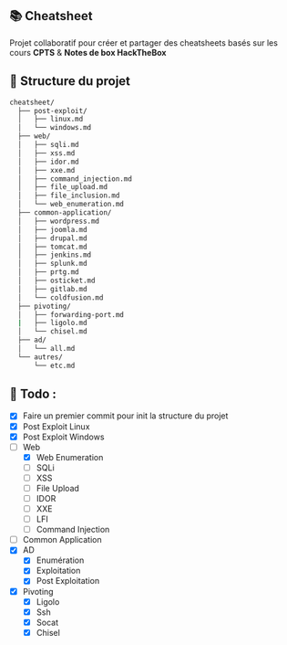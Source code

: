 ## 📚 Cheatsheet

Projet collaboratif pour créer et partager des cheatsheets basés sur les cours **CPTS** & **Notes de box HackTheBox**

## 📂 Structure du projet

```bash
cheatsheet/
  ├── post-exploit/
  │   ├── linux.md
  │   └── windows.md
  ├── web/
  │   ├── sqli.md
  │   ├── xss.md
  │   ├── idor.md
  │   ├── xxe.md
  │   ├── command_injection.md
  │   ├── file_upload.md
  │   ├── file_inclusion.md
  │   └── web_enumeration.md
  ├── common-application/
  │   ├── wordpress.md
  │   ├── joomla.md
  │   ├── drupal.md
  │   ├── tomcat.md
  │   ├── jenkins.md
  │   ├── splunk.md
  │   ├── prtg.md
  │   ├── osticket.md
  │   ├── gitlab.md
  │   └── coldfusion.md
  ├── pivoting/
  │   ├── forwarding-port.md
  |   ├── ligolo.md
  │   └── chisel.md
  ├── ad/
  │   └── all.md
  └── autres/
      └── etc.md
```

## 📝 Todo : 
- [x] Faire un premier commit pour init la structure du projet
- [x] Post Exploit Linux
- [x] Post Exploit Windows
- [ ] Web
  - [x] Web Enumeration
  - [ ] SQLi
  - [ ] XSS
  - [ ] File Upload
  - [ ] IDOR
  - [ ] XXE
  - [ ] LFI
  - [ ] Command Injection
- [ ] Common Application
- [x] AD
  - [x] Enumération
  - [x] Exploitation
  - [x] Post Exploitation
- [x] Pivoting
  - [x] Ligolo
  - [x] Ssh
  - [x] Socat
  - [x] Chisel